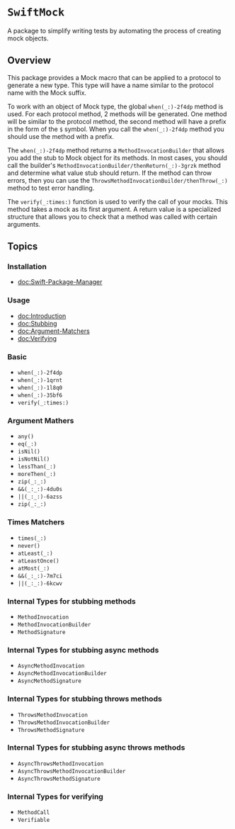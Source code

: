 # ``SwiftMock``

A package to simplify writing tests by automating the process of creating mock objects.

## Overview

This package provides a Mock macro that can be applied to a protocol to generate a new type. This type will have a name similar to the protocol name with the Mock suffix.

To work with an object of Mock type, the global ``when(_:)-2f4dp`` method is used. For each protocol method, 2 methods will be generated. One method will be similar to the protocol method, the second method will have a prefix in the form of the `$` symbol. When you call the ``when(_:)-2f4dp`` method you should use the method with a prefix.

The ``when(_:)-2f4dp`` method returns a ``MethodInvocationBuilder`` that allows you add the stub to Mock object for its methods. In most cases, you should call the builder's ``MethodInvocationBuilder/thenReturn(_:)-3grzk`` method and determine what value stub should return. If the method can throw errors, then you can use the ``ThrowsMethodInvocationBuilder/thenThrow(_:)`` method to test error handling.

The ``verify(_:times:)`` function is used to verify the call of your mocks. This method takes a mock as its first argument. A return value is a specialized structure that allows you to check that a method was called with certain arguments.

## Topics

### Installation

- <doc:Swift-Package-Manager>

### Usage

- <doc:Introduction>
- <doc:Stubbing>
- <doc:Argument-Matchers>
- <doc:Verifying>

### Basic

- ``when(_:)-2f4dp``
- ``when(_:)-1qrnt``
- ``when(_:)-1l8q0``
- ``when(_:)-35bf6``
- ``verify(_:times:)``

### Argument Mathers

- ``any()``
- ``eq(_:)``
- ``isNil()``
- ``isNotNil()``
- ``lessThan(_:)``
- ``moreThen(_:)``
- ``zip(_:_:)``
- ``&&(_:_:)-4du0s``
- ``||(_:_:)-6azss``
- ``zip(_:_:)``

### Times Matchers

- ``times(_:)``
- ``never()``
- ``atLeast(_:)``
- ``atLeastOnce()``
- ``atMost(_:)``
- ``&&(_:_:)-7m7ci``
- ``||(_:_:)-6kcwv``

### Internal Types for stubbing methods

- ``MethodInvocation``
- ``MethodInvocationBuilder``
- ``MethodSignature``

### Internal Types for stubbing async methods

- ``AsyncMethodInvocation``
- ``AsyncMethodInvocationBuilder``
- ``AsyncMethodSignature``

### Internal Types for stubbing throws methods

- ``ThrowsMethodInvocation``
- ``ThrowsMethodInvocationBuilder``
- ``ThrowsMethodSignature``

### Internal Types for stubbing async throws methods

- ``AsyncThrowsMethodInvocation``
- ``AsyncThrowsMethodInvocationBuilder``
- ``AsyncThrowsMethodSignature``

### Internal Types for verifying

- ``MethodCall``
- ``Verifiable``
